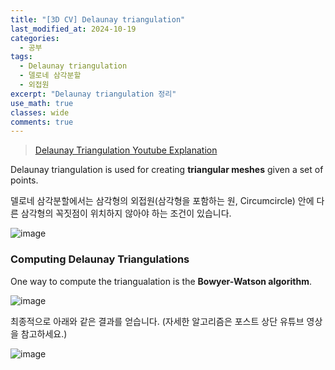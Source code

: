 ```yaml
---
title: "[3D CV] Delaunay triangulation"
last_modified_at: 2024-10-19
categories:
  - 공부
tags:
  - Delaunay triangulation
  - 델로네 삼각분할
  - 외접원
excerpt: "Delaunay triangulation 정리"
use_math: true
classes: wide
comments: true
---
```


> [Delaunay Triangulation Youtube Explanation](https://www.youtube.com/watch?v=GctAunEuHt4)

Delaunay triangulation is used for creating **triangular meshes** given a set of points.

델로네 삼각분할에서는 삼각형의 외접원(삼각형을 포함하는 원, Circumcircle) 안에 다른 삼각형의 꼭짓점이 위치하지 않아야 하는 조건이 있습니다.

![image](https://github.com/user-attachments/assets/40cc7513-2322-4fa2-b2f2-25599f650964)

### Computing Delaunay Triangulations

One way to compute the triangualation is the **Bowyer-Watson algorithm**.

![image](https://github.com/user-attachments/assets/cf9b481b-c883-43a5-979f-0b1d76ce1ad0)

최종적으로 아래와 같은 결과를 얻습니다. (자세한 알고리즘은 포스트 상단 유튜브 영상을 참고하세요.)

![image](https://github.com/user-attachments/assets/511deb7f-49b4-4ef7-8d8b-6bfe46891285)
